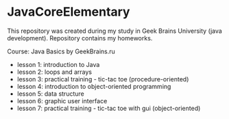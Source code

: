 # JavaCoreElementary

This repository was created during my study in Geek Brains University (java development).
Repository contains my homeworks.

Course: Java Basics by GeekBrains.ru
- lesson 1: introduction to Java
- lesson 2: loops and arrays
- lesson 3: practical training - tic-tac toe (procedure-oriented)  
- lesson 4: introduction to object-oriented programming
- lesson 5: data structure
- lesson 6: graphic user interface
- lesson 7: practical training - tic-tac toe with gui (object-oriented)
